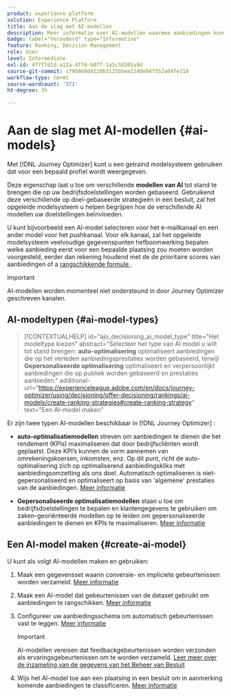 ```yaml
---
product: experience platform
solution: Experience Platform
title: Aan de slag met AI-modellen
description: Meer informatie over AI-modellen waarmee aanbiedingen kunnen worden beoordeeld
badge: label="Verouderd" type="Informative"
feature: Ranking, Decision Management
role: User
level: Intermediate
exl-id: 4f7f7d1d-a12a-4ff6-b0ff-1a1c3d305a9d
source-git-commit: c79b860d4220b3125bbee2240e047552a04fe118
workflow-type: tm+mt
source-wordcount: '371'
ht-degree: 3%

---
```


# Aan de slag met AI-modellen {#ai-models}

Met [!DNL Journey Optimizer] kunt u een getraind modelsysteem gebruiken dat voor een bepaald profiel wordt weergegeven.

Deze eigenschap laat u toe om verschillende **modellen van AI** tot stand te brengen die op uw bedrijfsdoelstellingen worden gebaseerd. Gebruikend deze verschillende op doel-gebaseerde strategieën in een besluit, zal het opgeleide modelsysteem u helpen begrijpen hoe de verschillende AI modellen uw doelstellingen beïnvloeden.

U kunt bijvoorbeeld een AI-model selecteren voor het e-mailkanaal en een ander model voor het pushkanaal. Voor elk kanaal, zal het opgeleide modelsysteem veelvoudige gegevenspunten hefboomwerking bepalen welke aanbieding eerst voor een bepaalde plaatsing zou moeten worden voorgesteld, eerder dan rekening houdend met de de prioritaire scores van aanbiedingen of a [ rangschikkende formule ](create-ranking-formulas.md).

>[!IMPORTANT]
>
>AI-modellen worden momenteel niet ondersteund in door Journey Optimizer geschreven kanalen.

## AI-modeltypen {#ai-model-types}

>[!CONTEXTUALHELP]
>id="ajo_decisioning_ai_model_type"
>title="Het modeltype kiezen"
>abstract="Selecteer het type van AI model u wilt tot stand brengen: **auto-optimalisering** optimaliseert aanbiedingen die op het verleden aanbiedingsprestaties worden gebaseerd, terwijl **Gepersonaliseerde optimalisering** optimaliseert en verpersoonlijkt aanbiedingen die op publiek worden gebaseerd en prestaties aanbieden."
>additional-url="https://experienceleague.adobe.com/en/docs/journey-optimizer/using/decisioning/offer-decisioning/rankings/ai-models/create-ranking-strategies#create-ranking-strategy" text="Een AI-model maken"

Er zijn twee typen AI-modellen beschikbaar in [!DNL Journey Optimizer] :

* **auto-optimalisatiemodellen** streven om aanbiedingen te dienen die het rendement (KPIs) maximaliseren dat door bedrijfscliënten wordt geplaatst. Deze KPI’s kunnen de vorm aannemen van omrekeningskoersen, inkomsten, enz. Op dit punt, richt de auto-optimalisering zich op optimaliserend aanbiedingskliks met aanbiedingsomzetting als ons doel. Automatisch optimaliseren is niet-gepersonaliseerd en optimaliseert op basis van &#39;algemene&#39; prestaties van de aanbiedingen. [Meer informatie](auto-optimization-model.md)

* **Gepersonaliseerde optimalisatiemodellen** staan u toe om bedrijfsdoelstellingen te bepalen en klantengegevens te gebruiken om zaken-georiënteerde modellen op te leiden om gepersonaliseerde aanbiedingen te dienen en KPIs te maximaliseren. [Meer informatie](personalized-optimization-model.md)

## Een AI-model maken {#create-ai-model}

U kunt als volgt AI-modellen maken en gebruiken:

1. Maak een gegevensset waarin conversie- en impliciete gebeurtenissen worden verzameld. [Meer informatie](../data-collection/create-dataset.md)

1. Maak een AI-model dat gebeurtenissen van de dataset gebruikt om aanbiedingen te rangschikken. [Meer informatie](create-ranking-strategies.md)

1. Configureer uw aanbiedingsschema om automatisch gebeurtenissen vast te leggen. [Meer informatie](../data-collection/schema-requirement.md)

   >[!IMPORTANT]
   >
   >AI-modellen vereisen dat feedbackgebeurtenissen worden verzonden als ervaringsgebeurtenissen om te worden verzameld. [ Leer meer over de inzameling van de gegevens van het Beheer van Besluit ](../data-collection/data-collection.md)

1. Wijs het AI-model toe aan een plaatsing in een besluit om in aanmerking komende aanbiedingen te classificeren. [Meer informatie](../offer-activities/configure-offer-selection.md)
